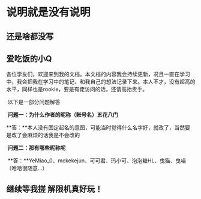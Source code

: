 # 说明就是没有说明
## 还是啥都没写 
## 爱吃饭的小Q

​	各位学友们，欢迎来到我的文档。本文档的内容我会持续更新，况且一直在学习中，我会把我在学习中的笔记、和我自己的想法记录下来。本人不才，没有超高的水平，同样也是rookie，要是有佬访问的话，还请高抬贵手。

​	以下是一部分问题解答

​	**问题一：为什么作者的昵称（账号名）五花八门**

​	**答：**本人没有固定起名的意图，可能当时觉得什么名字好，就改了，当然要是改了会麻烦的话我是不会改的

​	**问题二：那有哪些昵称呢**

​	**答：**YeMiao_0、mckekejun、可可君、玛小可、泡泡糖HL、曳猫、曳喵 （哈哈很随意...）

## 继续等我搓 解限机真好玩！    
